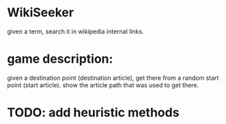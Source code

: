 # WikiSeeker
given a term, search it in wikipedia internal links.
# game description:
given a destination point (destination article), get there from a random start point (start article).
show the article path that was used to get there.

# TODO: add heuristic methods
